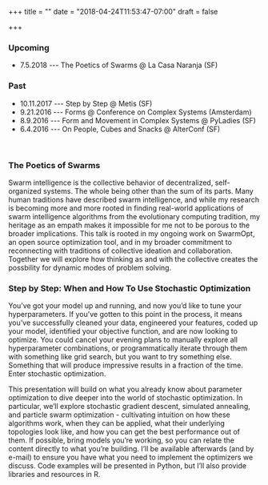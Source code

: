 +++
title = ""
date = "2018-04-24T11:53:47-07:00"
draft = false

+++
### Upcoming
* 7.5.2018 --- The Poetics of Swarms @ La Casa Naranja
(SF)

### Past

* 10.11.2017 --- Step by Step @ Metis (SF)<br/>
* 9.21.2016 --- Forms @ Conference on Complex Systems (Amsterdam)<br/>
* 8.9.2016 --- Form and Movement in Complex Systems @ PyLadies (SF)<br/>
* 6.4.2016 --- On People, Cubes and Snacks @ AlterConf (SF)

</br>

### The Poetics of Swarms 

Swarm intelligence is the collective behavior of decentralized,
self-organized systems. The whole being other than the sum of its parts.
Many human traditions have described swarm intelligence, and while my
research is becoming more and more rooted in finding real-world
applications of swarm intelligence algorithms from the evolutionary
computing tradition, my heritage as an empath makes it
impossible for me not to be porous to the broader implications. This talk
is rooted in my ongoing work on SwarmOpt, an open source optimization tool, 
and in my broader commitment to reconnecting with traditions of collective
ideation and collaboration. Together we will explore how thinking as and
with the collective creates the possbility for dynamic modes of problem solving.

### Step by Step: When and How To Use Stochastic Optimization

You’ve got your model up and running, and now you’d like to tune your
hyperparameters. If you’ve gotten to this point in the process, it means
you’ve successfully cleaned your data, engineered your features, coded
up your model, identified your objective function, and are now looking
to optimize. You could cancel your evening plans to manually explore all
hyperparameter combinations, or programmatically iterate through them
with something like grid search, but you want to try something else.
Something that will produce impressive results in a fraction of the
time. Enter stochastic optimization.

This presentation will build on what you already know about parameter
optimization to dive deeper into the world of stochastic optimization.
In particular, we’ll explore stochastic gradient descent, simulated
annealing, and particle swarm optimization - cultivating intuition on
how these algorithms work, when they can be applied, what their
underlying topologies look like, and how you can get the best
performance out of them. If possible, bring models you’re working, so
you can relate the content directly to what you’re building. I’ll be
available afterwards (and by e-mail) to ensure you have what you need to
implement the optimizers we discuss. Code examples will be presented in
Python, but I’ll also provide libraries and resources in R.

